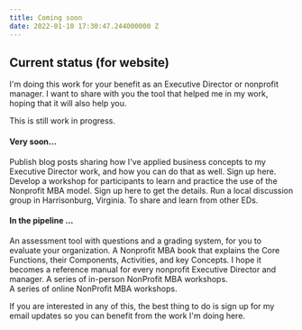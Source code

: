```yaml
---
title: Coming soon
date: 2022-01-10 17:30:47.244000000 Z
---
```


## Current status (for website)

I'm doing this work for your benefit as an Executive Director or nonprofit manager. 
I want to share with you the tool that helped me in my work, hoping that it will also help you. 

This is still work in progress. 

#### Very soon...

Publish blog posts sharing how I've applied business concepts to my Executive Director work, and how you can do that as well. Sign up here.
Develop a workshop for participants to learn and practice the use of the Nonprofit MBA model. Sign up here to get the details.
Run a local discussion group in Harrisonburg, Virginia. To share and learn from other EDs.

#### In the pipeline ...

An assessment tool with questions and a grading system, for you to evaluate your organization.
A Nonprofit MBA book that explains the Core Functions, their Components, Activities, and key Concepts. I hope it becomes a reference manual for every nonprofit Executive Director and manager. 
A series of in-person NonProfit MBA workshops.  
A series of online NonProfit MBA workshops.

If you are interested in any of this, the best thing to do is sign up for my email updates so you can benefit from the work I'm doing here. 